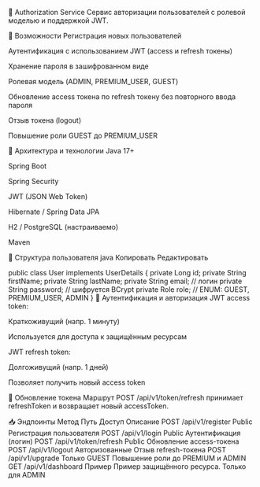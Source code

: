 🔐 Authorization Service
Сервис авторизации пользователей с ролевой моделью и поддержкой JWT.

📌 Возможности
Регистрация новых пользователей

Аутентификация с использованием JWT (access и refresh токены)

Хранение пароля в зашифрованном виде

Ролевая модель (ADMIN, PREMIUM_USER, GUEST)

Обновление access токена по refresh токену без повторного ввода пароля

Отзыв токена (logout)

Повышение роли GUEST до PREMIUM_USER


🧱 Архитектура и технологии
Java 17+

Spring Boot

Spring Security

JWT (JSON Web Token)

Hibernate / Spring Data JPA

H2 / PostgreSQL (настраиваемо)

Maven



👤 Структура пользователя
java
Копировать
Редактировать

public class User implements UserDetails {
    private Long id;
    private String firstName;
    private String lastName;
    private String email;       // логин
    private String password;    // шифруется BCrypt
    private Role role;          // ENUM: GUEST, PREMIUM_USER, ADMIN
}
🔐 Аутентификация и авторизация
JWT access token:

Краткоживущий (напр. 1 минуту)

Используется для доступа к защищённым ресурсам

JWT refresh token:

Долгоживущий (напр. 1 дней)

Позволяет получить новый access token

🔄 Обновление токена
Маршрут POST /api/v1/token/refresh принимает refreshToken и возвращает новый accessToken.


📥 Эндпоинты
Метод	Путь	Доступ	Описание
POST	/api/v1/register	Public	Регистрация пользователя
POST	/api/v1/login	Public	Аутентификация (логин)
POST	/api/v1/token/refresh	Public	Обновление access-токена
POST	/api/v1/logout	Авторизованные	Отзыв refresh-токена
POST	/api/v1/upgrade	Только GUEST	Повышение роли до PREMIUM и ADMIN
GET	/api/v1/dashboard	Пример	Пример защищённого ресурса. Только для ADMIN
